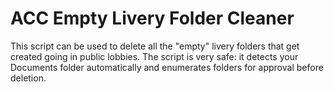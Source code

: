 # ACC Empty Livery Folder Cleaner
This script can be used to delete all the "empty" livery folders that get created going in public lobbies.
The script is very safe: it detects your Documents folder automatically and enumerates folders for approval before deletion.
